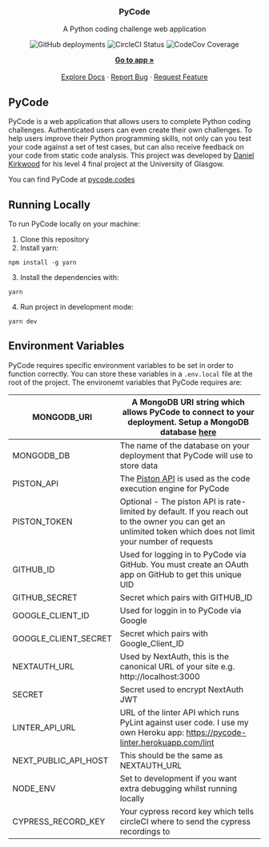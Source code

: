 
<br />
<div align="center">
  
  <h3 align="center">PyCode</h3>

  <p align="center">
    A Python coding challenge web application
    <br />
    <p align="center">
      <img alt="GitHub deployments" src="https://img.shields.io/github/deployments/DanielKirkwood/pycode/production?label=Vercel&logo=Vercel&logoColor=White">
      <img alt="CircleCI Status" src="https://circleci.com/gh/DanielKirkwood/pycode/tree/main.svg?style=svg">
      <img alt="CodeCov Coverage" src="https://codecov.io/gh/DanielKirkwood/pycode/branch/main/graph/badge.svg?token=0FAIP096ED">
    </p>
    <a href="https://www.pycode.codes"><strong>Go to app »</strong></a>
    <br />
    <br />
    <a href="https://github.com/DanielKirkwood/pycode">Explore Docs</a>
    ·
    <a href="https://github.com/DanielKirkwood/pycode/issues">Report Bug</a>
    ·
    <a href="https://github.com/DanielKirkwood/pycode/issues">Request Feature</a>
  </p>
</div>

## PyCode

PyCode is a web application that allows users to complete Python coding challenges. Authenticated users can even create their own challenges. To help users improve their Python programming skills, not only can you test your code against a set of test cases, but can also receive feedback on your code from static code analysis.
This project was developed by [Daniel Kirkwood](https://github.com/DanielKirkwood) for his level 4 final project at the University of Glasgow.

You can find PyCode at [pycode.codes](https://www.pycode.codes)

## Running Locally

To run PyCode locally on your machine:

1. Clone this repository
2. Install yarn:
~~~
npm install -g yarn
~~~
3. Install the dependencies with:
~~~
yarn
~~~
4. Run project in development mode:
~~~
yarn dev
~~~

## Environment Variables

PyCode requires specific environment variables to be set in order to function correctly. You can store these variables in a `.env.local` file at the root of the project. The environemt variables that PyCode requires are:

| MONGODB_URI          	| A MongoDB URI string which allows PyCode to connect to your deployment. Setup a MongoDB database [here](https://www.mongodb.com)                                	|
|----------------------	|-----------------------------------------------------------------------------------------------------------------------------------------------------------------	|
| MONGODB_DB           	| The name of the database on your deployment that PyCode will use to store data                                                                                  	|
| PISTON_API           	| The [Piston API](https://github.com/engineer-man/piston) is used as the code execution engine for PyCode                                                        	|
| PISTON_TOKEN         	| Optional - The piston API is rate-limited by default. If you reach out to the owner you can get an unlimited token which does not limit your number of requests 	|
| GITHUB_ID            	| Used for logging in to PyCode via GitHub. You must create an OAuth app on GitHub to get this unique UID                                                         	|
| GITHUB_SECRET        	| Secret which pairs with GITHUB_ID                                                                                                                               	|
| GOOGLE_CLIENT_ID     	| Used for loggin in to PyCode via Google                                                                                                                         	|
| GOOGLE_CLIENT_SECRET 	| Secret which pairs with Google_Client_ID                                                                                                                        	|
| NEXTAUTH_URL         	| Used by NextAuth, this is the canonical URL of your site e.g. http://localhost:3000                                                                             	|
| SECRET               	| Secret used to encrypt NextAuth JWT                                                                                                                             	|
| LINTER_API_URL       	| URL of the linter API which runs PyLint against user code. I use my own Heroku app: https://pycode-linter.herokuapp.com/lint                                    	|
| NEXT_PUBLIC_API_HOST 	| This should be the same as NEXTAUTH_URL                                                                                                                         	|
| NODE_ENV             	| Set to development if you want extra debugging whilst running locally                                                                                           	|
| CYPRESS_RECORD_KEY   	| Your cypress record key which tells circleCI where to send the cypress recordings to                                                                            	|


